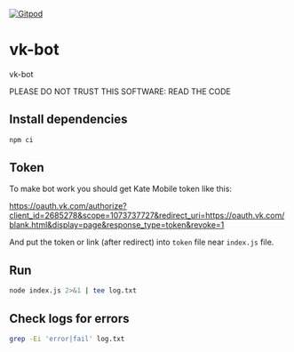 [![Gitpod](https://img.shields.io/badge/Gitpod-ready--to--code-blue?logo=gitpod)](https://gitpod.io/#https://github.com/konard/vk-bot)

# vk-bot
vk-bot

PLEASE DO NOT TRUST THIS SOFTWARE: READ THE CODE

## Install dependencies

```bash
npm ci
```

## Token

To make bot work you should get Kate Mobile token like this:

https://oauth.vk.com/authorize?client_id=2685278&scope=1073737727&redirect_uri=https://oauth.vk.com/blank.html&display=page&response_type=token&revoke=1

And put the token or link (after redirect) into `token` file near `index.js` file.

## Run

```bash
node index.js 2>&1 | tee log.txt
```

## Check logs for errors

```bash
grep -Ei 'error|fail' log.txt
```